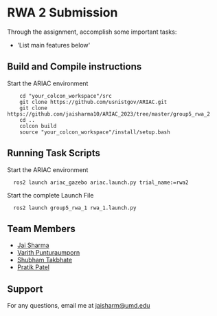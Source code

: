 # RWA 2 Submission

Through the assignment, accomplish some important tasks:
- 'List main features below'

## Build and Compile instructions

Start the ARIAC environment

```
    cd "your_colcon_workspace"/src
    git clone https://github.com/usnistgov/ARIAC.git
    git clone https://github.com/jaisharma10/ARIAC_2023/tree/master/group5_rwa_2
    cd ..
    colcon build
    source "your_colcon_workspace"/install/setup.bash
``````

## **Running Task Scripts**

Start the ARIAC environment

```
  ros2 launch ariac_gazebo ariac.launch.py trial_name:=rwa2
```

Start the complete Launch File

```
  ros2 launch group5_rwa_1 rwa_1.launch.py 
```

## Team Members

* [Jai Sharma](https://github.com/jaisharma10/)
* [Varith Punturaumporn](https://github.com/varithpu)
* [Shubham Takbhate](https://github.com/Shubhamtakbhate1998)
* [Pratik Patel](https://github.com/pratik2394)


## Support

For any questions, email me at jaisharm@umd.edu

